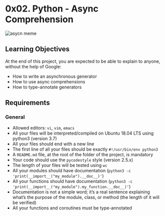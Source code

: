 # 0x02. Python - Async Comprehension

![asycn meme](https://s3.amazonaws.com/alx-intranet.hbtn.io/uploads/medias/2019/12/ee85b9f67c384e29525b.png?X-Amz-Algorithm=AWS4-HMAC-SHA256&X-Amz-Credential=AKIARDDGGGOUSBVO6H7D%2F20240709%2Fus-east-1%2Fs3%2Faws4_request&X-Amz-Date=20240709T145441Z&X-Amz-Expires=86400&X-Amz-SignedHeaders=host&X-Amz-Signature=a7cd8846e86706695c74ee3108a30701bc0bd860115a534374c6b922b64d97da)

## Learning Objectives

At the end of this project, you are expected to be able to explain to anyone, without the help of Google:

- How to write an asynchronous generator
- How to use async comprehensions
- How to type-annotate generators

## Requirements

### General

- Allowed editors: `vi`, `vim`, `emacs`
- All your files will be interpreted/compiled on Ubuntu 18.04 LTS using python3 (version 3.7)
- All your files should end with a new line
- The first line of all your files should be exactly `#!/usr/bin/env python3`
- A `README.md` file, at the root of the folder of the project, is mandatory
- Your code should use the `pycodestyle` style (version 2.5.x)
- The length of your files will be tested using `wc`
- All your modules should have documentation (`python3 -c 'print(__import__("my_module").__doc__)'`)
- All your functions should have documentation (`python3 -c 'print(__import__("my_module").my_function.__doc__)'`)
- Documentation is not a simple word; it’s a real sentence explaining what’s the purpose of the module, class, or method (the length of it will be verified)
- All your functions and coroutines must be type-annotated
